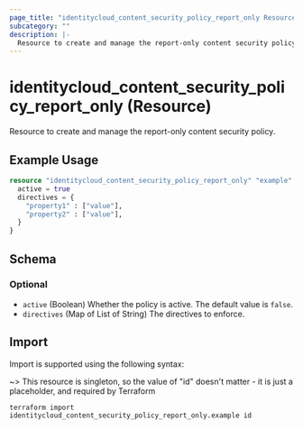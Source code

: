 ```yaml
---
page_title: "identitycloud_content_security_policy_report_only Resource - terraform-provider-identitycloud"
subcategory: ""
description: |-
  Resource to create and manage the report-only content security policy.
---
```


# identitycloud_content_security_policy_report_only (Resource)

Resource to create and manage the report-only content security policy.

## Example Usage

```terraform
resource "identitycloud_content_security_policy_report_only" "example" {
  active = true
  directives = {
    "property1" : ["value"],
    "property2" : ["value"],
  }
}
```

<!-- schema generated by tfplugindocs -->
## Schema

### Optional

- `active` (Boolean) Whether the policy is active. The default value is `false`.
- `directives` (Map of List of String) The directives to enforce.

## Import

Import is supported using the following syntax:

~> This resource is singleton, so the value of "id" doesn't matter - it is just a placeholder, and required by Terraform

```shell
terraform import identitycloud_content_security_policy_report_only.example id
```